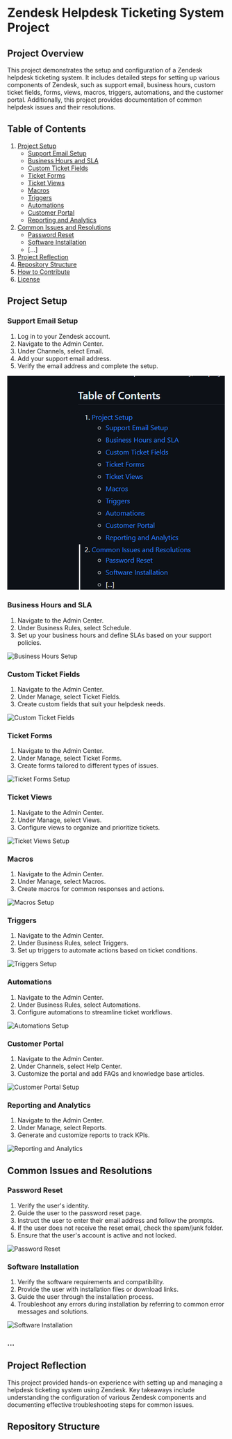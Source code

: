 # Zendesk Helpdesk Ticketing System Project

## Project Overview

This project demonstrates the setup and configuration of a Zendesk helpdesk ticketing system. It includes detailed steps for setting up various components of Zendesk, such as support email, business hours, custom ticket fields, forms, views, macros, triggers, automations, and the customer portal. Additionally, this project provides documentation of common helpdesk issues and their resolutions.

## Table of Contents

1. [Project Setup](#project-setup)
    - [Support Email Setup](#support-email-setup)
    - [Business Hours and SLA](#business-hours-and-sla)
    - [Custom Ticket Fields](#custom-ticket-fields)
    - [Ticket Forms](#ticket-forms)
    - [Ticket Views](#ticket-views)
    - [Macros](#macros)
    - [Triggers](#triggers)
    - [Automations](#automations)
    - [Customer Portal](#customer-portal)
    - [Reporting and Analytics](#reporting-and-analytics)
2. [Common Issues and Resolutions](#common-issues-and-resolutions)
    - [Password Reset](#password-reset)
    - [Software Installation](#software-installation)
    - [...]
3. [Project Reflection](#project-reflection)
4. [Repository Structure](#repository-structure)
5. [How to Contribute](#how-to-contribute)
6. [License](#license)

## Project Setup

### Support Email Setup
1. Log in to your Zendesk account.
2. Navigate to the Admin Center.
3. Under Channels, select Email.
4. Add your support email address.
5. Verify the email address and complete the setup.

![Support Email Setup](assets/images/Screenshot%202024-05-28%20163756.png)

### Business Hours and SLA
1. Navigate to the Admin Center.
2. Under Business Rules, select Schedule.
3. Set up your business hours and define SLAs based on your support policies.

![Business Hours Setup](Ticketing-System-Setup/screenshots/business_hours_sla.png)

### Custom Ticket Fields
1. Navigate to the Admin Center.
2. Under Manage, select Ticket Fields.
3. Create custom fields that suit your helpdesk needs.

![Custom Ticket Fields](Ticketing-System-Setup/screenshots/custom_ticket_fields.png)

### Ticket Forms
1. Navigate to the Admin Center.
2. Under Manage, select Ticket Forms.
3. Create forms tailored to different types of issues.

![Ticket Forms Setup](Ticketing-System-Setup/screenshots/ticket_forms.png)

### Ticket Views
1. Navigate to the Admin Center.
2. Under Manage, select Views.
3. Configure views to organize and prioritize tickets.

![Ticket Views Setup](Ticketing-System-Setup/screenshots/ticket_views.png)

### Macros
1. Navigate to the Admin Center.
2. Under Manage, select Macros.
3. Create macros for common responses and actions.

![Macros Setup](Ticketing-System-Setup/screenshots/macros.png)

### Triggers
1. Navigate to the Admin Center.
2. Under Business Rules, select Triggers.
3. Set up triggers to automate actions based on ticket conditions.

![Triggers Setup](Ticketing-System-Setup/screenshots/triggers.png)

### Automations
1. Navigate to the Admin Center.
2. Under Business Rules, select Automations.
3. Configure automations to streamline ticket workflows.

![Automations Setup](Ticketing-System-Setup/screenshots/automations.png)

### Customer Portal
1. Navigate to the Admin Center.
2. Under Channels, select Help Center.
3. Customize the portal and add FAQs and knowledge base articles.

![Customer Portal Setup](Ticketing-System-Setup/screenshots/customer_portal.png)

### Reporting and Analytics
1. Navigate to the Admin Center.
2. Under Manage, select Reports.
3. Generate and customize reports to track KPIs.

![Reporting and Analytics](Ticketing-System-Setup/screenshots/reporting_analytics.png)

## Common Issues and Resolutions

### Password Reset
1. Verify the user's identity.
2. Guide the user to the password reset page.
3. Instruct the user to enter their email address and follow the prompts.
4. If the user does not receive the reset email, check the spam/junk folder.
5. Ensure that the user's account is active and not locked.

![Password Reset](Common-Issues-and-Resolutions/screenshots/password_reset.png)

### Software Installation
1. Verify the software requirements and compatibility.
2. Provide the user with installation files or download links.
3. Guide the user through the installation process.
4. Troubleshoot any errors during installation by referring to common error messages and solutions.

![Software Installation](Common-Issues-and-Resolutions/screenshots/software_installation.png)

### ...

## Project Reflection

This project provided hands-on experience with setting up and managing a helpdesk ticketing system using Zendesk. Key takeaways include understanding the configuration of various Zendesk components and documenting effective troubleshooting steps for common issues.

## Repository Structure

